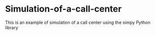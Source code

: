 # Simulation-of-a-call-center
This is an example of simulation of a call center using the simpy Python library
